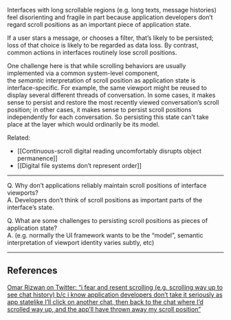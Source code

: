 Interfaces with long scrollable regions (e.g. long texts, message histories) feel disorienting and fragile in part because application developers don’t regard scroll positions as an important piece of application state.

If a user stars a message, or chooses a filter, that’s likely to be persisted; loss of that choice is likely to be regarded as data loss. By contrast, common actions in interfaces routinely lose scroll positions.

One challenge here is that while scrolling behaviors are usually implemented via a common system-level component, the _semantic_ interpretation of scroll position as application state is interface-specific. For example, the same viewport might be reused to display several different threads of conversation. In some cases, it makes sense to persist and restore the most recently viewed conversation’s scroll position; in other cases, it makes sense to persist scroll positions independently for each conversation. So persisting this state can’t take place at the layer which would ordinarily be its model.

Related:

- [[Continuous-scroll digital reading uncomfortably disrupts object permanence]]
- [[Digital file systems don’t represent order]]

---

Q. Why don’t applications reliably maintain scroll positions of interface viewports?  
A. Developers don’t think of scroll positions as important parts of the interface’s state.

Q. What are some challenges to persisting scroll positions as pieces of application state?  
A. (e.g. normally the UI framework wants to be the “model”, semantic interpretation of viewport identity varies subtly, etc)

---

## References

[Omar Rizwan on Twitter: “i fear and resent scrolling (e.g. scrolling way up to see chat history) b/c i know application developers don’t take it seriously as app statelike I’ll click on another chat, then back to the chat where I’d scrolled way up, and the app’ll have thrown away my scroll position”](https://twitter.com/rsnous/status/1251810672544845826)